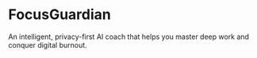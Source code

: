 # FocusGuardian
An intelligent, privacy-first AI coach that helps you master deep work and conquer digital burnout.
